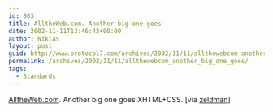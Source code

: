 ```yaml
---
id: 803
title: AlltheWeb.com. Another big one goes
date: 2002-11-11T13:46:43+00:00
author: Niklas
layout: post
guid: http://www.protocol7.com/archives/2002/11/11/allthewebcom-another-big-one-goes/
permalink: /archives/2002/11/11/allthewebcom_another_big_one_goes/
tags:
  - Standards
---
```

<div class='microid-4f15dffd8e5fcf3f6088dc0f72c18cce75ddfecf'>
  <p>
    <a href="http://www.alltheweb.com/">AlltheWeb.com</a>. Another big one goes XHTML+CSS. [via <a href="http://www.zeldman.com/daily/1102a.shtml#lean">zeldman</a>]
  </p>
</div>